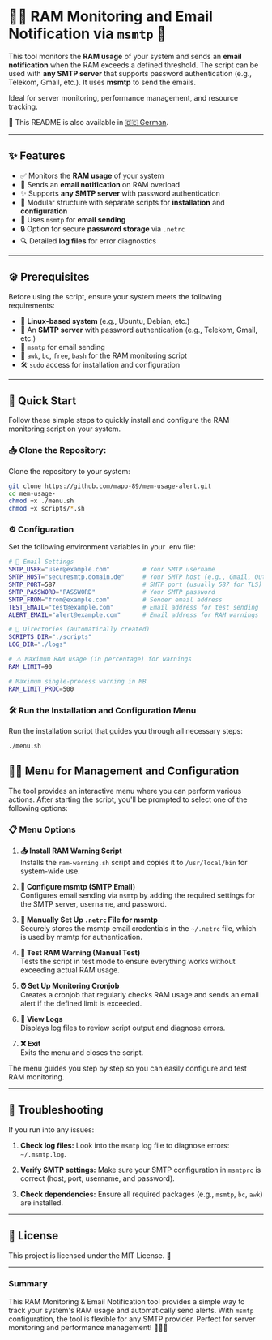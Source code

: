 # 🧑‍💻 RAM Monitoring and Email Notification via `msmtp` 📧

This tool monitors the **RAM usage** of your system and sends an **email notification** when the RAM exceeds a defined threshold. The script can be used with **any SMTP server** that supports password authentication (e.g., Telekom, Gmail, etc.). It uses **msmtp** to send the emails.

Ideal for server monitoring, performance management, and resource tracking.

📖 This README is also available in [🇩🇪 German](README.de.md).

---

## ✨ Features

- ✅ Monitors the **RAM usage** of your system
- 🧠 Sends an **email notification** on RAM overload
- ✨ Supports **any SMTP server** with password authentication
- 🔧 Modular structure with separate scripts for **installation** and **configuration**
- 📧 Uses `msmtp` for **email sending**
- 🔒 Option for secure **password storage** via `.netrc`
- 🔍 Detailed **log files** for error diagnostics

---

## ⚙️ Prerequisites

Before using the script, ensure your system meets the following requirements:

- 🐧 **Linux-based system** (e.g., Ubuntu, Debian, etc.)
- 📡 An **SMTP server** with password authentication (e.g., Telekom, Gmail, etc.)
- 📝 `msmtp` for email sending
- 📜 `awk`, `bc`, `free`, `bash` for the RAM monitoring script
- 🛠️ `sudo` access for installation and configuration

---

## 🚀 Quick Start

Follow these simple steps to quickly install and configure the RAM monitoring script on your system.

### 📥 Clone the Repository:

Clone the repository to your system:

```bash
git clone https://github.com/mapo-89/mem-usage-alert.git
cd mem-usage-
chmod +x ./menu.sh
chmod +x scripts/*.sh
```

### ⚙️ Configuration

Set the following environment variables in your .env file:

```bash
# 📧 Email Settings
SMTP_USER="user@example.com"         # Your SMTP username
SMTP_HOST="securesmtp.domain.de"     # Your SMTP host (e.g., Gmail, Outlook, etc.)
SMTP_PORT=587                        # SMTP port (usually 587 for TLS)
SMTP_PASSWORD="PASSWORD"             # Your SMTP password
SMTP_FROM="from@example.com"         # Sender email address
TEST_EMAIL="test@example.com"        # Email address for test sending
ALERT_EMAIL="alert@example.com"      # Email address for RAM warnings

# 📁 Directories (automatically created)
SCRIPTS_DIR="./scripts"
LOG_DIR="./logs"

# ⚠️ Maximum RAM usage (in percentage) for warnings
RAM_LIMIT=90

# Maximum single-process warning in MB
RAM_LIMIT_PROC=500
```

### 🛠️ Run the Installation and Configuration Menu

Run the installation script that guides you through all necessary steps:

```bash
./menu.sh
```


## 🧑‍💻 Menu for Management and Configuration

The tool provides an interactive menu where you can perform various actions. After starting the script, you'll be prompted to select one of the following options:

### 📋 Menu Options

1. **📥 Install RAM Warning Script**  
   Installs the `ram-warning.sh` script and copies it to `/usr/local/bin` for system-wide use.

2. **📧 Configure msmtp (SMTP Email)**  
   Configures email sending via `msmtp` by adding the required settings for the SMTP server, username, and password.

3. **🔐 Manually Set Up `.netrc` File for msmtp**  
   Securely stores the msmtp email credentials in the `~/.netrc` file, which is used by msmtp for authentication.

4. **🧪 Test RAM Warning (Manual Test)**  
   Tests the script in test mode to ensure everything works without exceeding actual RAM usage.

5. **⏰ Set Up Monitoring Cronjob**  
   Creates a cronjob that regularly checks RAM usage and sends an email alert if the defined limit is exceeded.

6. **📜 View Logs**  
   Displays log files to review script output and diagnose errors.

7. **❌ Exit**  
   Exits the menu and closes the script.

The menu guides you step by step so you can easily configure and test RAM monitoring.

---

## 🔧 Troubleshooting

If you run into any issues:

1. **Check log files:** Look into the `msmtp` log file to diagnose errors: `~/.msmtp.log`.

2. **Verify SMTP settings:** Make sure your SMTP configuration in `msmtprc` is correct (host, port, username, and password).

3. **Check dependencies:** Ensure all required packages (e.g., `msmtp`, `bc`, `awk`) are installed.

---

## 📜 License

This project is licensed under the MIT License. 📝

---

### Summary

This RAM Monitoring & Email Notification tool provides a simple way to track your system's RAM usage and automatically send alerts. With `msmtp` configuration, the tool is flexible for any SMTP provider. Perfect for server monitoring and performance management! 🧑‍💻📧